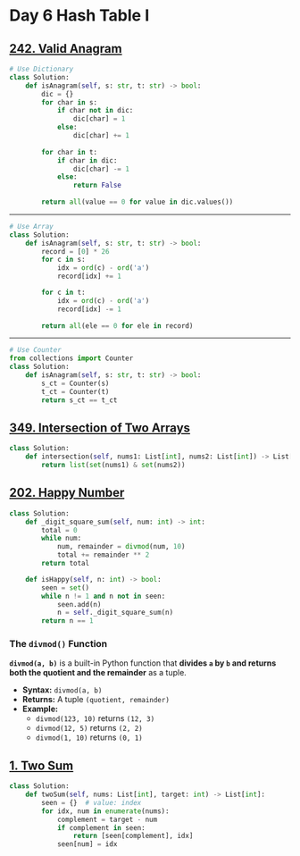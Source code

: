 # Day 6 Hash Table I
## [242. Valid Anagram](https://leetcode.com/problems/valid-anagram/)
```python
# Use Dictionary
class Solution:
    def isAnagram(self, s: str, t: str) -> bool:
        dic = {}
        for char in s:
            if char not in dic:
                dic[char] = 1
            else:
                dic[char] += 1
        
        for char in t:
            if char in dic:
                dic[char] -= 1
            else:
                return False
        
        return all(value == 0 for value in dic.values())
```
---
```python
# Use Array
class Solution:
    def isAnagram(self, s: str, t: str) -> bool:
        record = [0] * 26
        for c in s:
            idx = ord(c) - ord('a')
            record[idx] += 1

        for c in t:
            idx = ord(c) - ord('a')
            record[idx] -= 1
        
        return all(ele == 0 for ele in record)
```
---
```python
# Use Counter
from collections import Counter
class Solution:
    def isAnagram(self, s: str, t: str) -> bool:
        s_ct = Counter(s)
        t_ct = Counter(t)
        return s_ct == t_ct
```

## [349. Intersection of Two Arrays](https://leetcode.com/problems/intersection-of-two-arrays/)
```python
class Solution:
    def intersection(self, nums1: List[int], nums2: List[int]) -> List[int]:
        return list(set(nums1) & set(nums2))
```

## [202. Happy Number](https://leetcode.com/problems/happy-number/)
```python
class Solution:
    def _digit_square_sum(self, num: int) -> int:
        total = 0
        while num:
            num, remainder = divmod(num, 10)
            total += remainder ** 2
        return total

    def isHappy(self, n: int) -> bool:
        seen = set()
        while n != 1 and n not in seen:
            seen.add(n)
            n = self._digit_square_sum(n)
        return n == 1
```

### The `divmod()` Function
**`divmod(a, b)`** is a built-in Python function that **divides `a` by `b` and returns both the quotient and the remainder** as a tuple.

- **Syntax:** `divmod(a, b)`
- **Returns:** A tuple `(quotient, remainder)`
- **Example:**
    - `divmod(123, 10)` returns `(12, 3)`
    - `divmod(12, 5)` returns `(2, 2)`
    - `divmod(1, 10)` returns `(0, 1)`

## [1. Two Sum](https://leetcode.com/problems/two-sum)
```python
class Solution:
    def twoSum(self, nums: List[int], target: int) -> List[int]:
        seen = {}  # value: index
        for idx, num in enumerate(nums):
            complement = target - num
            if complement in seen:
                return [seen[complement], idx]
            seen[num] = idx
```
